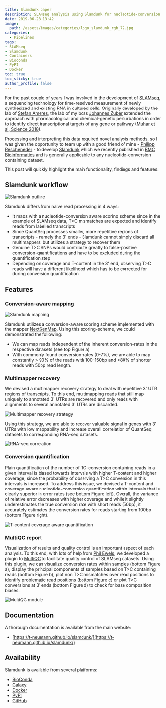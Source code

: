 ```yaml
---
title: Slamdunk paper
description: SLAMseq analysis using Slamdunk for nucleotide-conversion sequencing datasets
date: 2019-06-28 13:42
image:
  path: /assets/images/categories/logo_slamdunk_rgb_72.jpg
categories:
  - Pipelines
tags:
- SLAMseq
- Slamdunk
- Containers
- Bioconda
- PyPI
- Docker
toc: true
toc_sticky: true
author_profile: false
---
```


For the past couple of years I was involved in the development of [SLAMseq](http://doi.org/10.1038/nmeth.4435), a sequencing technology for time-resolved measurement of newly synthesized and existing RNA in cultured cells. Originally developed by the lab of [Stefan Ameres](https://www.imba.oeaw.ac.at/research/stefan-ameres/), the lab of my boss [Johannes Zuber](https://www.imp.ac.at/groups/johannes-zuber/) extended the approach with pharmacological and chemical-genetic perturbations in order to identify direct transcriptional targets of any gene or pathway ([Muhar et al, Science 2018](http://doi.org/10.1126/science.aao2793)).

Processing and interpreting this data required novel analysis methods, so I was given the opportunity to team up with a good friend of mine - [Philipp Rescheneder](https://github.com/philres) - to develop [Slamdunk](https://t-neumann.github.io/slamdunk/) which we recently published in [BMC Bioinformatics](http://doi.org/10.1186/s12859-019-2849-7) and is generally applicable to any nucleotide-conversion containing dataset.

This post will quickly highlight the main functionality, findings and features.

## Slamdunk workflow

<img src="{{ site.url }}{{ site.baseurl }}/assets/images/posts/Slamdunk/slamdunk_outline.png" alt="Slamdunk outline">

Slamdunk differs from naive read processing in 4 ways:

* It maps with a nucleotide-conversion aware scoring scheme since in the example of SLAMseq data, T>C mismatches are expected and identify reads from labelled transcripts
* Since QuantSeq processes smaller, more repetitive regions of transcripts - namely the 3' ends - Slamdunk cannot simply discard all multimappers, but utilizes a strategy to recover them
* Genuine T>C SNPs would contribute greatly to false-positive conversion-quantifications and have to be excluded during the quantification step
* Depending on coverage and T-content in the 3' end, observing T>C reads will have a different likelihood which has to be corrected for during conversion quantification

## Features

### Conversion-aware mapping

<img src="{{ site.url }}{{ site.baseurl }}/assets/images/posts/Slamdunk/slamdunk_mapping.png" alt="Slamdunk mapping">

Slamdunk utilizes a conversion-aware scoring scheme implemented with the mapper [NextGenMap](http://cibiv.github.io/NextGenMap/).
Using this scoring-scheme, we could demonstrated the following:

* We can map reads independent of the inherent conversion-rates in the respective datasets (see top Figure a)
* With commonly found conversion-rates (0-7%), we are able to map constantly > 90% of the reads with 100-150bp and >80% of shorter reads with 50bp read length.

### Multimapper recovery

We devised a multimapper recovery strategy to deal with repetitive 3' UTR regions of transcripts. To this end, multimapping reads that still map uniquely to annotated 3' UTRs are recovered and only reads with alignments to several annotated 3' UTRs are discarded.

<img src="{{ site.url }}{{ site.baseurl }}/assets/images/posts/Slamdunk/multimappers.png" alt="Multimapper recovery strategy">

Using this strategy, we are able to recover valuable signal in genes with 3' UTRs with low mappability and increase overall correlation of QuantSeq datasets to corresponding RNA-seq datasets.

<img src="{{ site.url }}{{ site.baseurl }}/assets/images/posts/Slamdunk/rnaseqcorrelation.png" alt="RNA-seq correlation">

### Conversion quantification

Plain quantification of the number of TC-conversion containing reads in a given interval is biased towards intervals with higher T-content and higher coverage, since the probability of observing a T>C conversion in this intervals is increased. To address this issue, we devised a T-content and coverage aware nucleotide-conversion quantification within intervals that is clearly superior in error rates (see bottom Figure left). Overall, the variance of relative error decreases with higher coverage and while it slightly underestimates the true conversion rate with short reads (50bp), it accurately estimates the conversion rates for reads starting from 100bp (bottom Figure right).

<img src="{{ site.url }}{{ site.baseurl }}/assets/images/posts/Slamdunk/tcontentquantification.png" alt="T-content coverage aware quantification">

### MultiQC report

Visualization of results and quality control is an important aspect of each analysis. To this end, with lots of help from [Phil Ewels](https://phil.ewels.co.uk), we developed a plugin to [MultiQC](https://multiqc.info/) to facilitate quality control of SLAMseq datasets. Using this plugin, we can visualize conversion rates within samples (bottom Figure a), display the principal components of samples based on T>C containing reads (bottom Figure b), plot non T>C mismatches over read positions to identify problematic read positions (bottom Figure c) or plot T>C conversions at 3' ends (bottom Figure d) to check for base composition biases.

<img src="{{ site.url }}{{ site.baseurl }}/assets/images/posts/Slamdunk/multiqc.png" alt="MultiQC module">

## Documentation

A thorough documentation is available from the main website:

* [https://t-neumann.github.io/slamdunk/](https://t-neumann.github.io/slamdunk/)

## Availability

Slamdunk is available from several platforms:

* [BioConda](https://bioconda.github.io/recipes/slamdunk/README.html)
* [Galaxy](https://galaxyproject.eu/posts/2019/08/17/Slamdunk/)
* [Docker <i class="fab fa-docker" aria-hidden="true"></i>](https://hub.docker.com/r/tobneu/slamdunk)
* [PyPI <i class="fab fa-python" aria-hidden="true"></i>](https://pypi.org/project/slamdunk/)
* [GitHub <i class="fab fa-github" aria-hidden="true"></i>](https://github.com/t-neumann/slamdunk)
